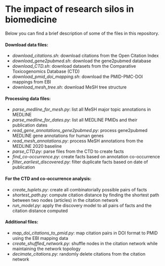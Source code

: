 # The impact of research silos in biomedicine

Below you can find a brief description of some of the files in this repository.

#### Download data files:

* *download_citations.sh*: download citations from the Open Citation Index
* *download_gene2pubmed.sh*: download the gene2pubmed database
* *download_CTD.sh*: download datasets from the Comparative Toxicogenomics Database (CTD)
* *download_pmid_doi_mapping.sh*: download the PMID-PMC-DOI mappings from EBI
* *download_mesh_tree.sh*: download MeSH tree structure

#### Processing data files:

* *parse_medline_for_mesh.py*: list all MeSH major topic annotations in MEDLINE
* *parse_medline_for_dates.py*: list all MEDLINE PMIDs and their publication dates
* *read_gene_annotations_gene2pubmed.py*: process gene2pubmed MEDLINE gene annotations for human genes
* *read_mesh_annotations.py*: process MeSH annotations from the MEDLINE 2020 baseline
* *parse_CTD.py*: parse files from the CTD to create facts
* *find_co-occurrence.py*: create facts based on annotation co-occurrence
* *filter_earliest_discovered.py*: filter duplicate facts based on date of publication

#### For the CTD and co-occurrence analysis:

* *create_tuplets.py*: create all combinatorially possible pairs of facts
* *shortest_path.py*: compute citation distance by finding the shortest path between two nodes (articles) in the citation network
* *run_model.py*: apply the discovery model to all pairs of facts and the citation distance computed

#### Additional files:

* *map_doi_citations_to_pmid.py*: map citation pairs in DOI format to PMID using the EBI mapping data
* *create_shuffled_network.py*: shuffle nodes in the citation network while maintaining the network topology
* *decimate_citations.py*: randomly delete citations from the citation network

